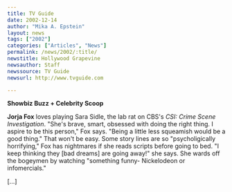 ```yaml
---
title: TV Guide
date: 2002-12-14
author: "Mika A. Epstein"
layout: news
tags: ["2002"]
categories: ["Articles", "News"]
permalink: /news/2002/:title/
newstitle: Hollywood Grapevine
newsauthor: Staff
newssource: TV Guide
newsurl: http://www.tvguide.com

---
```


**Showbiz Buzz + Celebrity Scoop**

**Jorja Fox** loves playing Sara Sidle, the lab rat on CBS's *CSI: Crime Scene Investigation*. "She's brave, smart, obsessed with doing the right thing. I aspire to be this person," Fox says. "Being a little less squeamish would be a good thing." That won't be easy. Some story lines are so "psycholigically horrifying," Fox has nightmares if she reads scripts before going to bed. "I keep thinking they [bad dreams] are going away!" she says. She wards off the bogeymen by watching "something funny- Nickelodeon or infomercials."

[...]
